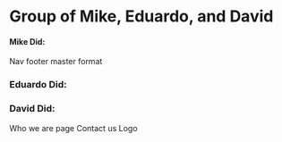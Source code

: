 # Group of Mike, Eduardo, and David 

#### Mike Did:
Nav
footer
master format

### Eduardo Did:


### David Did: 
Who we are page 
Contact us 
Logo
